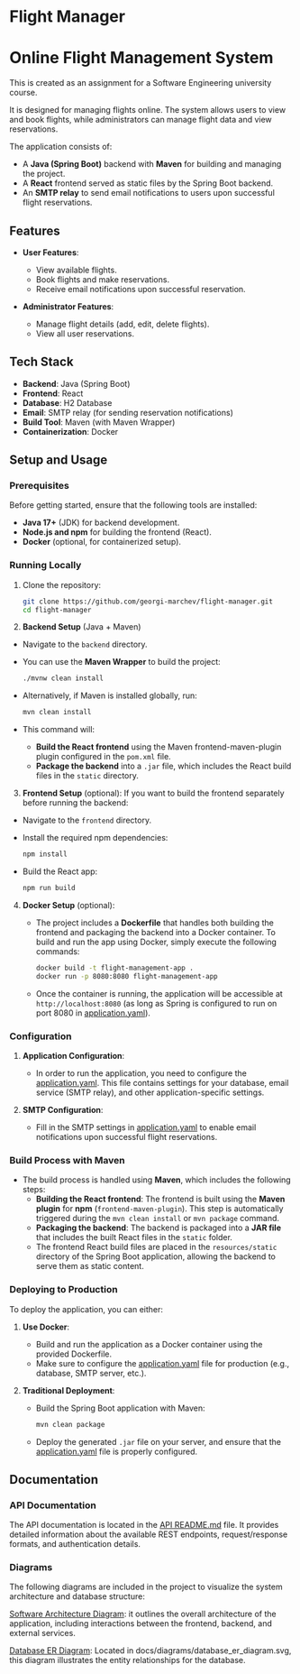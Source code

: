 # Flight Manager

# Online Flight Management System

This is created as an assignment for a Software Engineering university course.

It is designed for managing flights online. The system allows users to view and book flights, while administrators can manage flight data and view reservations.

The application consists of:

- A **Java (Spring Boot)** backend with **Maven** for building and managing the project.
- A **React** frontend served as static files by the Spring Boot backend.
- An **SMTP relay** to send email notifications to users upon successful flight reservations.

## Features

- **User Features**:

  - View available flights.
  - Book flights and make reservations.
  - Receive email notifications upon successful reservation.

- **Administrator Features**:
  - Manage flight details (add, edit, delete flights).
  - View all user reservations.

## Tech Stack

- **Backend**: Java (Spring Boot)
- **Frontend**: React
- **Database**: H2 Database
- **Email**: SMTP relay (for sending reservation notifications)
- **Build Tool**: Maven (with Maven Wrapper)
- **Containerization**: Docker

## Setup and Usage

### Prerequisites

Before getting started, ensure that the following tools are installed:

- **Java 17+** (JDK) for backend development.
- **Node.js and npm** for building the frontend (React).
- **Docker** (optional, for containerized setup).

### Running Locally

1. Clone the repository:

   ```bash
   git clone https://github.com/georgi-marchev/flight-manager.git
   cd flight-manager
   ```

2. **Backend Setup** (Java + Maven)

- Navigate to the `backend` directory.
- You can use the **Maven Wrapper** to build the project:

  ```bash
  ./mvnw clean install
  ```

- Alternatively, if Maven is installed globally, run:

  ```bash
  mvn clean install
  ```

- This command will:
  - **Build the React frontend** using the Maven frontend-maven-plugin plugin configured in the `pom.xml` file.
  - **Package the backend** into a `.jar` file, which includes the React build files in the `static` directory.

3. **Frontend Setup** (optional): If you want to build the frontend separately before running the backend:

- Navigate to the `frontend` directory.
- Install the required npm dependencies:

  ```bash
  npm install
  ```

- Build the React app:

  ```bash
  npm run build
  ```

4. **Docker Setup** (optional):

   - The project includes a **Dockerfile** that handles both building the frontend and packaging the backend into a Docker container. To build and run the app using Docker, simply execute the following commands:

     ```bash
     docker build -t flight-management-app .
     docker run -p 8080:8080 flight-management-app
     ```

   - Once the container is running, the application will be accessible at `http://localhost:8080` (as long as Spring is configured to run on port 8080 in [application.yaml](./backend/src/main/resources/application.yaml)).

### Configuration

1. **Application Configuration**:

   - In order to run the application, you need to configure the [application.yaml](./backend/src/main/resources/application.yaml). This file contains settings for your database, email service (SMTP relay), and other application-specific settings.

2. **SMTP Configuration**:
   - Fill in the SMTP settings in [application.yaml](./backend/src/main/resources/application.yaml) to enable email notifications upon successful flight reservations.

### Build Process with Maven

- The build process is handled using **Maven**, which includes the following steps:
  - **Building the React frontend**: The frontend is built using the **Maven plugin** for **npm** (`frontend-maven-plugin`). This step is automatically triggered during the `mvn clean install` or `mvn package` command.
  - **Packaging the backend**: The backend is packaged into a **JAR file** that includes the built React files in the `static` folder.
  - The frontend React build files are placed in the `resources/static` directory of the Spring Boot application, allowing the backend to serve them as static content.

### Deploying to Production

To deploy the application, you can either:

1. **Use Docker**:

   - Build and run the application as a Docker container using the provided Dockerfile.
   - Make sure to configure the [application.yaml](./backend/src/main/resources/application.yaml) file for production (e.g., database, SMTP server, etc.).

2. **Traditional Deployment**:
   - Build the Spring Boot application with Maven:
     ```bash
     mvn clean package
     ```
   - Deploy the generated `.jar` file on your server, and ensure that the [application.yaml](./backend/src/main/resources/application.yaml) file is properly configured.

## Documentation

### API Documentation

The API documentation is located in the [API README.md](./docs/api/README.md) file. It provides detailed information about the available REST endpoints, request/response formats, and authentication details.

### Diagrams

The following diagrams are included in the project to visualize the system architecture and database structure:

[Software Architecture Diagram](./docs/diagrams/software_architecture_diagram.png): it outlines the overall architecture of the application, including interactions between the frontend, backend, and external services.

[Database ER Diagram](./docs/diagrams/database_er_diagram.png): Located in docs/diagrams/database_er_diagram.svg, this diagram illustrates the entity relationships for the database.
